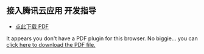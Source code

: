 ## 接入腾讯云应用 开发指导
* <a href="zh-cn/sbs/tencentyun/tencentyun.pdf" target="_blank">点此下载 PDF</a>


<object data="zh-cn/sbs/tencentyun/tencentyun.pdf" type="application/pdf" style="min-height:100vh;width:100%">
    <p>It appears you don't have a PDF plugin for this browser.
    No biggie... you can <a href="zh-cn/sbs/tencentyun/tencentyun.pdf">click here to download the PDF file.</a></p>
</object>